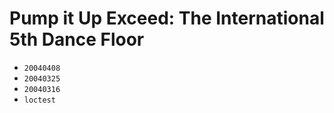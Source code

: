 # Pump it Up Exceed: The International 5th Dance Floor

* `20040408`
* `20040325`
* `20040316`
* `loctest`
